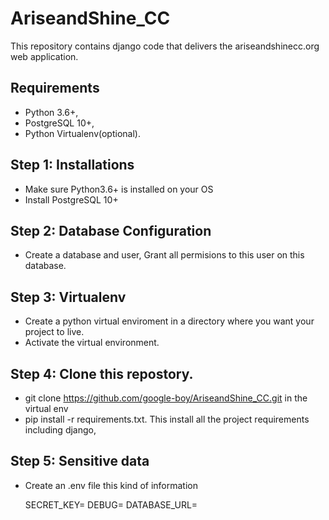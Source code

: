 # AriseandShine_CC

This repository contains django code that delivers the ariseandshinecc.org web application.

## Requirements

 - Python 3.6+,
 - PostgreSQL 10+,
 - Python Virtualenv(optional).
 
## Step 1: Installations

  - Make sure Python3.6+ is installed on your OS
  - Install PostgreSQL 10+
  
## Step 2: Database Configuration
  - Create a database and user, Grant all permisions to this user on this database.
 
## Step 3: Virtualenv

  - Create a python virtual enviroment in a directory where you want your project to live.
  - Activate the virtual environment.
  
## Step 4: Clone this repostory.
  - git clone https://github.com/google-boy/AriseandShine_CC.git in the virtual env
  - pip install -r requirements.txt. This install all the project requirements including django,

## Step 5: Sensitive data
  - Create an .env file this kind of information
    
      SECRET_KEY=
      DEBUG=
      DATABASE_URL=
